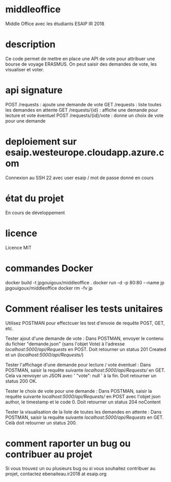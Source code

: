 # middleoffice
Middle Office avec les étudiants ESAIP IR 2018

# description
Ce code permet de mettre en place une API de vote pour attribuer une bourse de voyage ERASMUS. On peut saisir des demandes de vote, les visualiser et voter.

# api signature
POST /requests : ajoute une demande de vote
GET /requests : liste toutes les demandes en attente
GET /requests/{id} : affiche une demande pour lecture et vote éventuel
POST /requests/{id}/vote : donne un choix de vote pour une demande

# deploiement sur esaip.westeurope.cloudapp.azure.com
Connexion au SSH 22 avec user esaip / mot de passe donné en cours

# état du projet
En cours de développement

# licence
Licence MIT

# commandes Docker
docker build -t jpgouigoux/middleoffice .
docker run -d -p 80:80 --name jp jpgouigoux/middleoffice
docker rm -fv jp

# Comment réaliser les tests unitaires
Utilisez POSTMAN pour effectcuer les test d'envoie de requête POST, GET, etc.

Tester ajout d'une demande de vote :
Dans POSTMAN, envoyer le contenu du fichier "demande.json" (sans l'objet Vote) à l'adresse *localhost:5000/api/Requests* en POST. Doit retourner un status 201 Created et un (*localhost:5000/api/Requests/<id>*)

Tester l'affichage d'une demande pour lecture / vote éventuel :
Dans POSTMAN, saisir la requête suivante *localhost:5000/api/Requests/<id>* en GET. Cela va renvoyer un JSON avec ' "vote": null ' à la fin. Doit retourner un status 200 OK.

Tester le choix de vote pour une demande :
Dans POSTMAN, saisir la requête suivante *localhost:5000/api/Requests/<id>* en POST avec l'objet json author, le timestamp et le code 0. Doit retourner un status 204 noContent

Tester la visualisation de la liste de toutes les demandes en attente :
Dans POSTMAN, saisir la requête suivante *localhost:5000/api/Requests* en GET. Celà doit retourner un status 200. 

# comment raporter un bug ou contribuer au projet
Si vous trouvez un ou plusieurs bug ou si vous souhaitez contribuer au projet, contactez  ebenaiteau.ir2018 at esaip.org